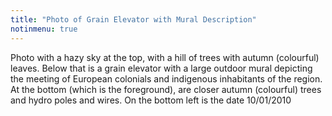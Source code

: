 ```yaml
---
title: "Photo of Grain Elevator with Mural Description"
notinmenu: true
---
```


Photo with a hazy sky at the top, with a hill of trees with autumn
(colourful) leaves.  Below that is a grain elevator with a large outdoor
mural depicting the meeting of European colonials and indigenous
inhabitants of the region.  At the bottom (which is the foreground),
are closer autumn (colourful) trees and hydro poles and wires.  On the
bottom left is the date 10/01/2010
